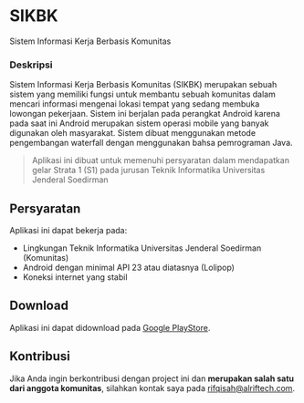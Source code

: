 # SIKBK
Sistem Informasi Kerja Berbasis Komunitas

### Deskripsi
Sistem Informasi Kerja Berbasis Komunitas (SIKBK) merupakan sebuah sistem yang memiliki fungsi untuk membantu sebuah komunitas dalam mencari informasi mengenai lokasi tempat yang sedang membuka lowongan pekerjaan. Sistem ini berjalan pada perangkat Android karena pada saat ini Android merupakan sistem operasi mobile yang banyak digunakan oleh masyarakat. Sistem dibuat menggunakan metode pengembangan waterfall dengan menggunakan bahsa pemrograman Java.

> Aplikasi ini dibuat untuk memenuhi persyaratan dalam mendapatkan gelar Strata 1 (S1) pada jurusan Teknik Informatika Universitas Jenderal Soedirman

## Persyaratan
Aplikasi ini dapat bekerja pada:
* Lingkungan Teknik Informatika Universitas Jenderal Soedirman (Komunitas)
* Android dengan minimal API 23 atau diatasnya (Lolipop)
* Koneksi internet yang stabil

## Download
Aplikasi ini dapat didownload pada [Google PlayStore](https://play.google.com/store/apps/details?id=com.alriftech.sikbk "Google PlayStore").

## Kontribusi
Jika Anda ingin berkontribusi dengan project ini dan **merupakan salah satu dari anggota komunitas**, silahkan kontak saya pada [rifqisah@alriftech.com](mailto:rifqisah@alriftech.com).
